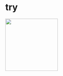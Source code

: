 # try

<p align="left">
  <a href="https://github.com/risss01/github-readme-stats" target="_blank">
    <img src="https://github-readme-stats.vercel.app/api?username=haritsdev0981&show_icons=true&bg_color=FFFF&text_color=000&border_color=444" height="165">
  </a>
  <br>
</p>
